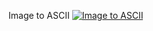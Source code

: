 Image to ASCII 
[![Image to ASCII ](https://img.youtube.com/vi/f7Ye9rE577Y/0.jpg)](https://www.youtube.com/watch?v=f7Ye9rE577Y)
